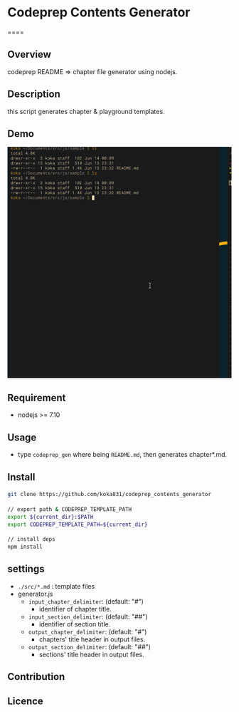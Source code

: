 
# Codeprep Contents Generator

====

## Overview
codeprep README => chapter file generator using nodejs.

## Description
this script generates chapter & playground templates.

## Demo
![demo](https://github.com/koka831/codeprep_contents_generator/blob/master/generator.gif)

## Requirement
- nodejs >= 7.10
## Usage
- type `codeprep_gen` where being `README.md`, then generates chapter*.md.
## Install

```sh
git clone https://github.com/koka831/codeprep_contents_generator

// export path & CODEPREP_TEMPLATE_PATH
export ${current_dir}:$PATH
export CODEPREP_TEMPLATE_PATH=${current_dir}

// install deps
npm install
```

## settings
- `./src/*.md` : template files
- generator.js
  - `input_chapter_delimiter`: (default: "#")
    - identifier of chapter title.
  - `input_section_delimiter`: (default: "##")
    - identifier of section title.
  - `output_chapter_delimiter`: (default: "#")
    - chapters' title header in output files.
  - `output_section_delimiter`: (default: "##")
    - sections' title header in output files.

## Contribution

## Licence

